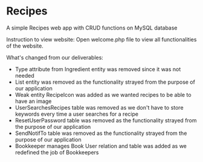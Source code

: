 # Recipes
A simple Recipes web app with CRUD functions on MySQL database

Instruction to view website:
Open welcome.php file to view all functionalities of the website.

What's changed from our deliverables:
- Type attribute from Ingredient entity was removed since it was not needed
- List entity was removed as the functionality strayed from the purpose of our application
- Weak entity RecipeIcon was added as we wanted recipes to be able to have an image
- UserSearchesRecipes table was removed as we don't have to store keywords every time a user searches for a recipe
- ResetUserPassword table was removed as the functionality strayed from the purpose of our application
- SendNotifTo table was removed as the functionality strayed from the purpose of our application
- Bookkeeper manages Book User relation and table was added as we redefined the job of Bookkeepers
